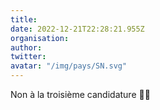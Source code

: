 ```yaml
---
title: 
date: 2022-12-21T22:28:21.955Z
organisation: 
author: 
twitter: 
avatar: "/img/pays/SN.svg"
---
```


Non à la troisième candidature ✊🏾